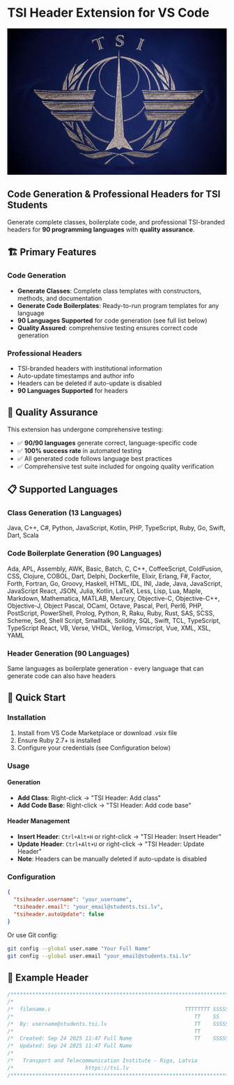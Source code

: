 # TSI Header Extension for VS Code

![TSI Logo](tsi.jpg)

## Code Generation & Professional Headers for TSI Students

Generate complete classes, boilerplate code, and professional TSI-branded headers for **90 programming languages** with **quality assurance**.

## 🏗️ **Primary Features**

### **Code Generation**

- **Generate Classes**: Complete class templates with constructors, methods, and documentation
- **Generate Code Boilerplates**: Ready-to-run program templates for any language
- **90 Languages Supported** for code generation (see full list below)
- **Quality Assured**: comprehensive testing ensures correct code generation

### **Professional Headers**

- TSI-branded headers with institutional information
- Auto-update timestamps and author info
- Headers can be deleted if auto-update is disabled
- **90 Languages Supported** for headers

## 🧪 **Quality Assurance**

This extension has undergone comprehensive testing:

- ✅ **90/90 languages** generate correct, language-specific code
- ✅ **100% success rate** in automated testing
- ✅ All generated code follows language best practices
- ✅ Comprehensive test suite included for ongoing quality verification

## 📋 **Supported Languages**

### **Class Generation** (13 Languages)

Java, C++, C#, Python, JavaScript, Kotlin, PHP, TypeScript, Ruby, Go, Swift, Dart, Scala

### **Code Boilerplate Generation** (90 Languages)

Ada, APL, Assembly, AWK, Basic, Batch, C, C++, CoffeeScript, ColdFusion, CSS, Clojure, COBOL, Dart, Delphi, Dockerfile, Elixir, Erlang, F#, Factor, Forth, Fortran, Go, Groovy, Haskell, HTML, IDL, INI, Jade, Java, JavaScript, JavaScript React, JSON, Julia, Kotlin, LaTeX, Less, Lisp, Lua, Maple, Markdown, Mathematica, MATLAB, Mercury, Objective-C, Objective-C++, Objective-J, Object Pascal, OCaml, Octave, Pascal, Perl, Perl6, PHP, PostScript, PowerShell, Prolog, Python, R, Raku, Ruby, Rust, SAS, SCSS, Scheme, Sed, Shell Script, Smalltalk, Solidity, SQL, Swift, TCL, TypeScript, TypeScript React, VB, Verse, VHDL, Verilog, Vimscript, Vue, XML, XSL, YAML

### **Header Generation** (90 Languages)

Same languages as boilerplate generation - every language that can generate code can also have headers

## 🚀 **Quick Start**

### **Installation**

1. Install from VS Code Marketplace or download .vsix file
2. Ensure Ruby 2.7+ is installed
3. Configure your credentials (see Configuration below)

### **Usage**

#### **Generation**

- **Add Class**: Right-click → "TSI Header: Add class"
- **Add Code Base**: Right-click → "TSI Header: Add code base"

#### **Header Management**

- **Insert Header**: `Ctrl+Alt+H` or right-click → "TSI Header: Insert Header"
- **Update Header**: `Ctrl+Alt+U` or right-click → "TSI Header: Update Header"
- **Note**: Headers can be manually deleted if auto-update is disabled

### **Configuration**

```json
{
  "tsiheader.username": "your_username",
  "tsiheader.email": "your_email@students.tsi.lv",
  "tsiheader.autoUpdate": false
}
```

Or use Git config:

```bash
git config --global user.name "Your Full Name"
git config --global user.email "your_email@students.tsi.lv"
```

## 📄 **Example Header**

```c
/*****************************************************************************/
/*                                                                           */
/*  filename.c                                           TTTTTTTT SSSSSSS II */
/*                                                          TT    SS      II */
/*  By: username@students.tsi.lv                            TT    SSSSSSS II */
/*                                                          TT         SS II */
/*  Created: Sep 24 2025 11:47 Full Name                    TT    SSSSSSS II */
/*  Updated: Sep 24 2025 11:47 Full Name                                     */
/*                                                                           */
/*   Transport and Telecommunication Institute - Riga, Latvia                */
/*                       https://tsi.lv                                      */
/*****************************************************************************/
```
